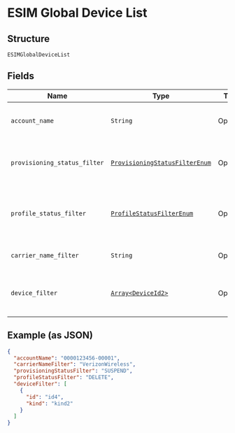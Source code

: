 
# ESIM Global Device List

## Structure

`ESIMGlobalDeviceList`

## Fields

| Name | Type | Tags | Description |
|  --- | --- | --- | --- |
| `account_name` | `String` | Optional | The numeric name of the account. |
| `provisioning_status_filter` | [`ProvisioningStatusFilterEnum`](../../doc/models/provisioning-status-filter-enum.md) | Optional | The last status of the device as a list filter. |
| `profile_status_filter` | [`ProfileStatusFilterEnum`](../../doc/models/profile-status-filter-enum.md) | Optional | The last status of the device's profile as a filter. |
| `carrier_name_filter` | `String` | Optional | The cellular service provider. |
| `device_filter` | [`Array<DeviceId2>`](../../doc/models/device-id-2.md) | Optional | An array of device identifiers to filter the list. |

## Example (as JSON)

```json
{
  "accountName": "0000123456-00001",
  "carrierNameFilter": "VerizonWireless",
  "provisioningStatusFilter": "SUSPEND",
  "profileStatusFilter": "DELETE",
  "deviceFilter": [
    {
      "id": "id4",
      "kind": "kind2"
    }
  ]
}
```

